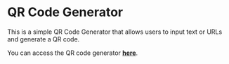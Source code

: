 # QR Code Generator

This is a simple QR Code Generator that allows users to input text or URLs and generate a QR code.

You can access the QR code generator **[here](https://jxchok.github.io/qr-code-generator/)**.
